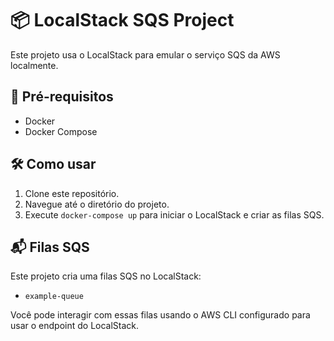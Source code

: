 # 📦 LocalStack SQS Project

Este projeto usa o LocalStack para emular o serviço SQS da AWS localmente.

## 🚀 Pré-requisitos

- Docker
- Docker Compose

## 🛠️ Como usar

1. Clone este repositório.
2. Navegue até o diretório do projeto.
3. Execute `docker-compose up` para iniciar o LocalStack e criar as filas SQS.

## 📬 Filas SQS

Este projeto cria uma filas SQS no LocalStack:

- `example-queue`

Você pode interagir com essas filas usando o AWS CLI configurado para usar o endpoint do LocalStack.
